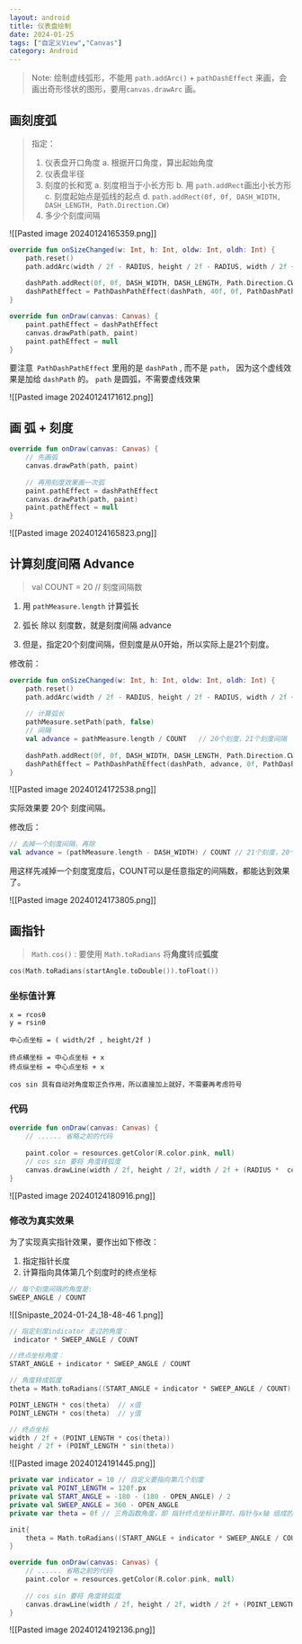 ```yaml
---
layout: android
title: 仪表盘绘制
date: 2024-01-25
tags: ["自定义View","Canvas"]
category: Android
---
```


> Note:
> 绘制虚线弧形，不能用 `path.addArc()` + `pathDashEffect` 来画，会画出奇形怪状的图形，要用`canvas.drawArc` 画。

## 画刻度弧
> 指定：
> 1. 仪表盘开口角度
> 	a. 根据开口角度，算出起始角度
> 1. 仪表盘半径
> 2. 刻度的长和宽
> 	a. 刻度相当于小长方形
> 	b. 用 `path.addRect`画出小长方形
> 	c. 刻度起始点是弧线的起点
> 	d. `path.addRect(0f, 0f, DASH_WIDTH, DASH_LENGTH, Path.Direction.CW)`
> 4. 多少个刻度间隔

![[Pasted image 20240124165359.png]]

```kotlin
override fun onSizeChanged(w: Int, h: Int, oldw: Int, oldh: Int) {  
    path.reset()  
    path.addArc(width / 2f - RADIUS, height / 2f - RADIUS, width / 2f + RADIUS, height / 2f + RADIUS, startAngle, 360 - OPEN_ANGLE)  
  
    dashPath.addRect(0f, 0f, DASH_WIDTH, DASH_LENGTH, Path.Direction.CW)  
    dashPathEffect = PathDashPathEffect(dashPath, 40f, 0f, PathDashPathEffect.Style.ROTATE)  
}

override fun onDraw(canvas: Canvas) {     
    paint.pathEffect = dashPathEffect  
    canvas.drawPath(path, paint)  
    paint.pathEffect = null  
}
```

 要注意` PathDashPathEffect` 里用的是 `dashPath` , 而不是 `path`，
 因为这个虚线效果是加给 `dashPath` 的。  `path` 是圆弧，不需要虚线效果
 
![[Pasted image 20240124171612.png]]

## 画 弧 + 刻度

```kotlin
override fun onDraw(canvas: Canvas) {  
    // 先画弧  
    canvas.drawPath(path, paint)  
      
    // 再用刻度效果画一次弧  
    paint.pathEffect = dashPathEffect  
    canvas.drawPath(path, paint)  
    paint.pathEffect = null  
}
```

![[Pasted image 20240124165823.png]]

## 计算刻度间隔 Advance

> val COUNT = 20  // 刻度间隔数

1. 用 `pathMeasure.length` 计算弧长
2. 弧长 除以 刻度数，就是刻度间隔 advance

3. 但是，指定20个刻度间隔，但刻度是从0开始，所以实际上是21个刻度。

修改前：
```kotlin
override fun onSizeChanged(w: Int, h: Int, oldw: Int, oldh: Int) {  
    path.reset()  
    path.addArc(width / 2f - RADIUS, height / 2f - RADIUS, width / 2f + RADIUS, height / 2f + RADIUS, startAngle, 360 - OPEN_ANGLE)  
  
    // 计算弧长  
    pathMeasure.setPath(path, false)  
    // 间隔  
    val advance = pathMeasure.length / COUNT   // 20个刻度，21个刻度间隔
  
    dashPath.addRect(0f, 0f, DASH_WIDTH, DASH_LENGTH, Path.Direction.CW)  
    dashPathEffect = PathDashPathEffect(dashPath, advance, 0f, PathDashPathEffect.Style.ROTATE)  
}
```
![[Pasted image 20240124172538.png]]

实际效果要 20个 刻度间隔。

修改后：
```kotlin
// 去掉一个刻度间隔，再除
val advance = (pathMeasure.length - DASH_WIDTH) / COUNT // 21个刻度，20个刻度间隔
```

用这样先减掉一个刻度宽度后，COUNT可以是任意指定的间隔数，都能达到效果了。

![[Pasted image 20240124173805.png]]

## 画指针

> `Math.cos()` :  要使用 `Math.toRadians` 将**角度**转成**弧度**
```kotlin
cos(Math.toRadians(startAngle.toDouble()).toFloat())
```

### 坐标值计算

```
x = rcosθ
y = rsinθ

中心点坐标 = ( width/2f , height/2f )

终点横坐标 = 中心点坐标 + x
终点纵坐标 = 中心点坐标 + x

cos sin 具有自动对角度取正负作用，所以直接加上就好，不需要再考虑符号
```

### 代码
```kotlin
override fun onDraw(canvas: Canvas) {  
    // ...... 省略之前的代码
  
    paint.color = resources.getColor(R.color.pink, null)  
    // cos sin 要将 角度转弧度  
    canvas.drawLine(width / 2f, height / 2f, width / 2f + (RADIUS *  cos(Math.toRadians(startAngle.toDouble()).toFloat())), height / 2f + (RADIUS * sin(Math.toRadians(startAngle.toDouble()).toFloat())), paint)
}
```
![[Pasted image 20240124180916.png]]

### 修改为真实效果
为了实现真实指针效果，要作出如下修改：
1. 指定指针长度
2. 计算指向具体第几个刻度时的终点坐标


```java
// 每个刻度间隔的角度是:
SWEEP_ANGLE / COUNT
```
![[Snipaste_2024-01-24_18-48-46 1.png]]

```kotlin
// 指定刻度indicator 走过的角度：
 indicator * SWEEP_ANGLE / COUNT

//终点坐标角度：
START_ANGLE + indicator * SWEEP_ANGLE / COUNT

// 角度转成弧度
theta = Math.toRadians((START_ANGLE + indicator * SWEEP_ANGLE / COUNT).toDouble()).toFloat()

POINT_LENGTH * cos(theta)  // x值
POINT_LENGTH * cos(theta)  // y值

// 终点坐标
width / 2f + (POINT_LENGTH * cos(theta))   
height / 2f + (POINT_LENGTH * sin(theta))

```

![[Pasted image 20240124191445.png]]

```kotlin
private var indicator = 10 // 自定义要指向第几个刻度
private val POINT_LENGTH = 120f.px
private val START_ANGLE = -180 - (180 - OPEN_ANGLE) / 2  
private val SWEEP_ANGLE = 360 - OPEN_ANGLE
private var theta = 0f // 三角函数角度，即 指针终点坐标计算时，指针与x轴 组成的角度

init{
	theta = Math.toRadians((START_ANGLE + indicator * SWEEP_ANGLE / COUNT).toDouble()).toFloat()
}

override fun onDraw(canvas: Canvas) {  
    // ...... 省略之前的代码
    paint.color = resources.getColor(R.color.pink, null)  
    
    // cos sin 要将 角度转弧度  
    canvas.drawLine(width / 2f, height / 2f, width / 2f + (POINT_LENGTH * cos(theta)), height / 2f + (POINT_LENGTH * sin(theta)), paint)
}
```
![[Pasted image 20240124192136.png]]




